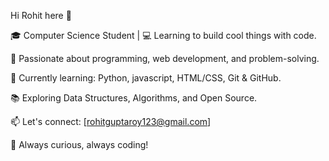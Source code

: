 Hi Rohit here  👋

🎓 Computer Science Student | 💻 Learning to build cool things with code.

🚀 Passionate about programming, web development, and problem-solving.

🌱 Currently learning: Python, javascript, HTML/CSS, Git & GitHub.

📚 Exploring Data Structures, Algorithms, and Open Source.

📫 Let's connect: [rohitguptaroy123@gmail.com]

🔧 Always curious, always coding!

